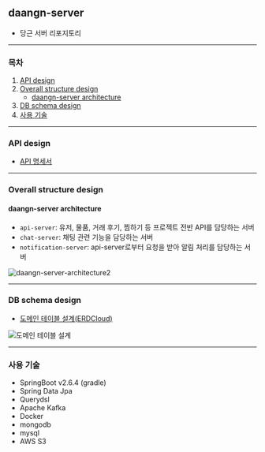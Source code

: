 ## daangn-server

- 당근 서버 리포지토리

---

### 목차

1. [API design](#api-design)
1. [Overall structure design](#overall-structure-design)
    - [daangn-server architecture](#daangn-server-architecture)
1. [DB schema design](#db-schema-design)
1. [사용 기술](#사용-기술)

---

### API design

- [API 명세서](https://github.com/daangn-daangn/daangn-server/wiki/API-%EB%AA%85%EC%84%B8)

---

### Overall structure design

#### daangn-server architecture

- `api-server`: 유저, 물품, 거래 후기, 찜하기 등 프로젝트 전반 API를 담당하는 서버 
- `chat-server`: 채팅 관련 기능을 담당하는 서버
- `notification-server`: api-server로부터 요청을 받아 알림 처리를 담당하는 서버 

![daangn-server-architecture2](https://user-images.githubusercontent.com/75410527/176134384-0fdf4482-9546-4014-a949-b0ee174a1416.jpeg)

---

### DB schema design

- [도메인 테이블 설계(ERDCloud)](https://www.erdcloud.com/d/8JpeniGokjXbkYvZv)

![도메인 테이블 설계](https://user-images.githubusercontent.com/75410527/177047609-9b5723ef-a22d-4191-8d04-69b71b35ef04.png)

---

### 사용 기술

- SpringBoot v2.6.4 (gradle)
- Spring Data Jpa 
- Querydsl
- Apache Kafka
- Docker
- mongodb
- mysql
- AWS S3

